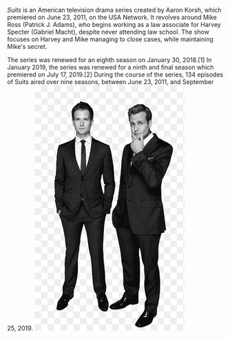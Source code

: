 *Suits* is an American television drama series created by Aaron Korsh, which premiered on June 23, 2011, on the USA Network. It revolves around Mike Ross (Patrick J. Adams), who begins working as a law associate for Harvey Specter (Gabriel Macht), despite never attending law school. The show focuses on Harvey and Mike managing to close cases, while maintaining Mike's secret.

The series was renewed for an eighth season on January 30, 2018.[1] In January 2019, the series was renewed for a ninth and final season which premiered on July 17, 2019.[2] During the course of the series, 134 episodes of Suits aired over nine seasons, between June 23, 2011, and September 25, 2019.
![Suits Logo](suits_logo.jpg)

